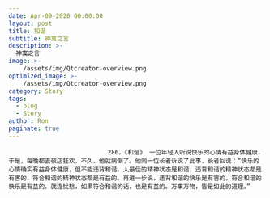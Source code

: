```yaml
---
date: Apr-09-2020 00:00:00
layout: post
title: 和谐
subtitle: 神寓之言
description: >-
  神寓之言
image: >-
    /assets/img/Qtcreator-overview.png
optimized_image: >-
    /assets/img/Qtcreator-overview.png
category: Story
tags:
  - blog
  - Story
author: Ron
paginate: true
---
```


							　　286，《和谐》 一位年轻人听说快乐的心情有益身体健康，于是，每晚都去夜店狂欢，不久，他就病倒了。他向一位长者诉说了此事，长者回说：“快乐的心情确实有益身体健康，但不能违背和谐。人最佳的精神状态是和谐，违背和谐的精神状态都是有害的，符合和谐的精神状态都是有益的。再进一步说，违背和谐的快乐是有害的，符合和谐的快乐是有益的。就连忧愁，如果符合和谐的话，也是有益的。万事万物，皆是如此的道理。”
							
							
						